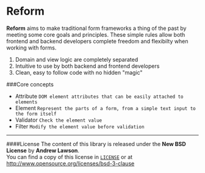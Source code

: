 Reform
======

**Reform** aims to make traditional form frameworks a thing of the past by meeting some core goals and principles.
These simple rules allow both frontend and backend developers complete freedom and flexibilty when working with forms.

 1. Domain and view logic are completely separated
 2. Intuitive to use by both backend and frontend developers
 3. Clean, easy to follow code with no hidden "magic"

###Core concepts

 - Attribute  `DOM element attributes that can be easily attached to elements`
 - Element    `Represent the parts of a form, from a simple text input to the form itself`
 - Validator  `Check the element value`
 - Filter     `Modify the element value before validation`

----------

####License
The content of this library is released under the **New BSD License** by **Andrew Lawson**.<br>
You can find a copy of this license in [`LICENSE`][1] or at http://www.opensource.org/licenses/bsd-3-clause

<!-- Meta -->
[1]: https://github.com/adlawson/reform/blob/master/LICENSE